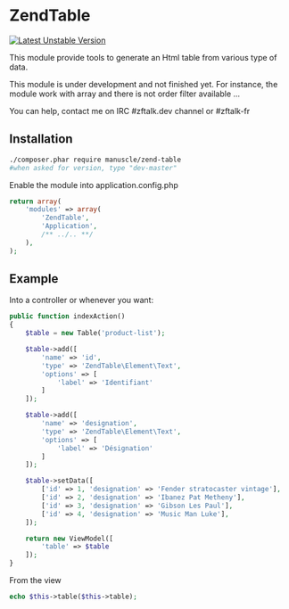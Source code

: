 # ZendTable
[![Latest Unstable Version](https://poser.pugx.org/manuscle/zend-table/v/unstable.png)](//packagist.org/packages/manuscle/zend-table)

This module provide tools to generate an Html table from various type of data.

This module is under development and not finished yet.
For instance, the module work with array and there is not order filter available ...

You can help, contact me on IRC #zftalk.dev channel or #zftalk-fr

## Installation

```bash
./composer.phar require manuscle/zend-table
#when asked for version, type "dev-master"
```

Enable the module into application.config.php

```php
return array(
    'modules' => array(
        'ZendTable',
        'Application',
        /** ../.. **/
    ),
);
```

## Example

Into a controller or whenever you want:

```php
public function indexAction()
{
    $table = new Table('product-list');

    $table->add([
        'name' => 'id',
        'type' => 'ZendTable\Element\Text',
        'options' => [
            'label' => 'Identifiant'
        ]
    ]);

    $table->add([
        'name' => 'designation',
        'type' => 'ZendTable\Element\Text',
        'options' => [
            'label' => 'Désignation'
        ]
    ]);

    $table->setData([
        ['id' => 1, 'designation' => 'Fender stratocaster vintage'],
        ['id' => 2, 'designation' => 'Ibanez Pat Metheny'],
        ['id' => 3, 'designation' => 'Gibson Les Paul'],
        ['id' => 4, 'designation' => 'Music Man Luke'],
    ]);

    return new ViewModel([
        'table' => $table
    ]);
}
```

From the view

```php
echo $this->table($this->table);
```


